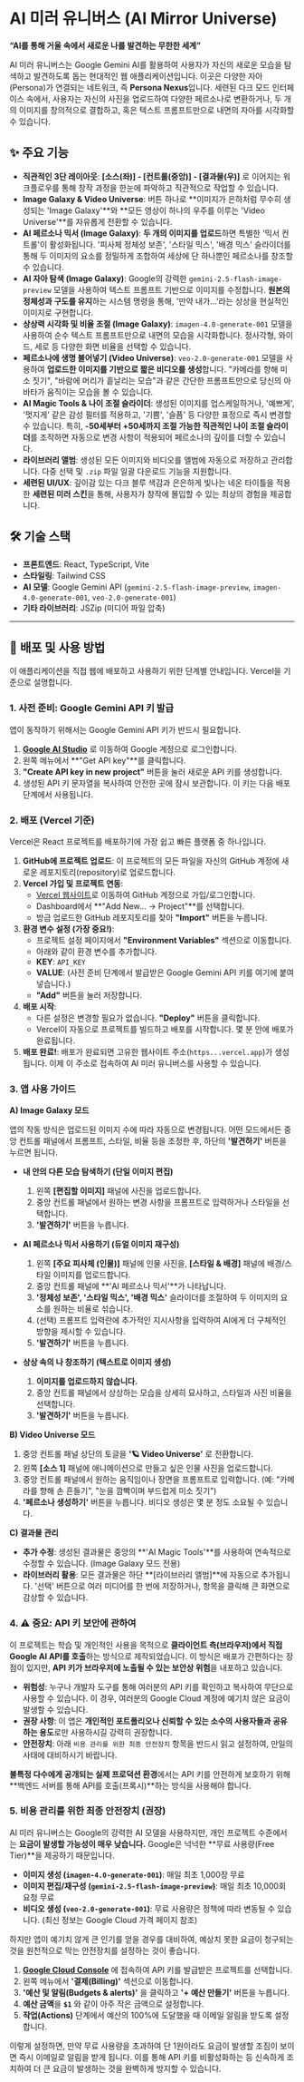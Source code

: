 # AI 미러 유니버스 (AI Mirror Universe)

**“AI를 통해 거울 속에서 새로운 나를 발견하는 무한한 세계”**

AI 미러 유니버스는 Google Gemini AI를 활용하여 사용자가 자신의 새로운 모습을 탐색하고 발견하도록 돕는 현대적인 웹 애플리케이션입니다. 이곳은 다양한 자아(Persona)가 연결되는 네트워크, 즉 **Persona Nexus**입니다. 세련된 다크 모드 인터페이스 속에서, 사용자는 자신의 사진을 업로드하여 다양한 페르소나로 변환하거나, 두 개의 이미지를 창의적으로 결합하고, 혹은 텍스트 프롬프트만으로 내면의 자아를 시각화할 수 있습니다.

## ✨ 주요 기능

- **직관적인 3단 레이아웃**: **[소스(좌)] - [컨트롤(중앙)] - [결과물(우)]** 로 이어지는 워크플로우를 통해 창작 과정을 한눈에 파악하고 직관적으로 작업할 수 있습니다.
- **Image Galaxy & Video Universe**: 버튼 하나로 **이미지가 은하처럼 무수히 생성되는 'Image Galaxy'**와 **모든 영상이 하나의 우주를 이루는 'Video Universe'**를 자유롭게 전환할 수 있습니다.
- **AI 페르소나 믹서 (Image Galaxy)**: **두 개의 이미지를 업로드**하면 특별한 '믹서 컨트롤'이 활성화됩니다. '피사체 정체성 보존', '스타일 믹스', '배경 믹스' 슬라이더를 통해 두 이미지의 요소를 정밀하게 조합하여 세상에 단 하나뿐인 페르소나를 창조할 수 있습니다.
- **AI 자아 탐색 (Image Galaxy)**: Google의 강력한 `gemini-2.5-flash-image-preview` 모델을 사용하여 텍스트 프롬프트 기반으로 이미지를 수정합니다. **원본의 정체성과 구도를 유지**하는 시스템 명령을 통해, '만약 내가...'라는 상상을 현실적인 이미지로 구현합니다.
- **상상력 시각화 및 비율 조절 (Image Galaxy)**: `imagen-4.0-generate-001` 모델을 사용하여 순수 텍스트 프롬프트만으로 내면의 모습을 시각화합니다. 정사각형, 와이드, 세로 등 다양한 화면 비율을 선택할 수 있습니다.
- **페르소나에 생명 불어넣기 (Video Universe)**: `veo-2.0-generate-001` 모델을 사용하여 **업로드한 이미지를 기반으로 짧은 비디오를 생성**합니다. "카메라를 향해 미소 짓기", "바람에 머리가 흩날리는 모습"과 같은 간단한 프롬프트만으로 당신의 아바타가 움직이는 모습을 볼 수 있습니다.
- **AI Magic Tools & 나이 조절 슬라이더**: 생성된 이미지를 업스케일하거나, '예쁘게', '멋지게' 같은 감성 필터를 적용하고, '기쁨', '슬픔' 등 다양한 표정으로 즉시 변경할 수 있습니다. 특히, **-50세부터 +50세까지 조절 가능한 직관적인 나이 조절 슬라이더**를 조작하면 자동으로 변경 사항이 적용되어 페르소나의 깊이를 더할 수 있습니다.
- **라이브러리 앨범**: 생성된 모든 이미지와 비디오를 앨범에 자동으로 저장하고 관리합니다. 다중 선택 및 `.zip` 파일 일괄 다운로드 기능을 지원합니다.
- **세련된 UI/UX**: 깊이감 있는 다크 블루 색감과 은은하게 빛나는 네온 타이틀을 적용한 **세련된 미러 스킨**을 통해, 사용자가 창작에 몰입할 수 있는 최상의 경험을 제공합니다.

## 🛠️ 기술 스택

- **프론트엔드**: React, TypeScript, Vite
- **스타일링**: Tailwind CSS
- **AI 모델**: Google Gemini API (`gemini-2.5-flash-image-preview`, `imagen-4.0-generate-001`, `veo-2.0-generate-001`)
- **기타 라이브러리**: JSZip (미디어 파일 압축)

---

## 🚀 배포 및 사용 방법

이 애플리케이션을 직접 웹에 배포하고 사용하기 위한 단계별 안내입니다. Vercel을 기준으로 설명합니다.

### 1. 사전 준비: Google Gemini API 키 발급

앱이 동작하기 위해서는 Google Gemini API 키가 반드시 필요합니다.

1.  **[Google AI Studio](https://aistudio.google.com/)** 로 이동하여 Google 계정으로 로그인합니다.
2.  왼쪽 메뉴에서 **"Get API key"**를 클릭합니다.
3.  **"Create API key in new project"** 버튼을 눌러 새로운 API 키를 생성합니다.
4.  생성된 API 키 문자열을 복사하여 안전한 곳에 잠시 보관합니다. 이 키는 다음 배포 단계에서 사용됩니다.

### 2. 배포 (Vercel 기준)

Vercel은 React 프로젝트를 배포하기에 가장 쉽고 빠른 플랫폼 중 하나입니다.

1.  **GitHub에 프로젝트 업로드**: 이 프로젝트의 모든 파일을 자신의 GitHub 계정에 새로운 레포지토리(repository)로 업로드합니다.
2.  **Vercel 가입 및 프로젝트 연동**:
    -   [Vercel 웹사이트](https://vercel.com/)로 이동하여 GitHub 계정으로 가입/로그인합니다.
    -   Dashboard에서 **"Add New... -> Project"**를 선택합니다.
    -   방금 업로드한 GitHub 레포지토리를 찾아 **"Import"** 버튼을 누릅니다.
3.  **환경 변수 설정 (가장 중요!)**:
    -   프로젝트 설정 페이지에서 **"Environment Variables"** 섹션으로 이동합니다.
    -   아래와 같이 환경 변수를 추가합니다.
      -   **KEY**: `API_KEY`
      -   **VALUE**: (사전 준비 단계에서 발급받은 Google Gemini API 키를 여기에 붙여넣습니다.)
    -   **"Add"** 버튼을 눌러 저장합니다.
4.  **배포 시작**:
    -   다른 설정은 변경할 필요가 없습니다. **"Deploy"** 버튼을 클릭합니다.
    -   Vercel이 자동으로 프로젝트를 빌드하고 배포를 시작합니다. 몇 분 안에 배포가 완료됩니다.
5.  **배포 완료!**: 배포가 완료되면 고유한 웹사이트 주소(`https...vercel.app`)가 생성됩니다. 이제 이 주소로 접속하여 AI 미러 유니버스를 사용할 수 있습니다.

### 3. 앱 사용 가이드

**A) Image Galaxy 모드**

앱의 작동 방식은 업로드된 이미지 수에 따라 자동으로 변경됩니다. 어떤 모드에서든 중앙 컨트롤 패널에서 프롬프트, 스타일, 비율 등을 조정한 후, 하단의 **'발견하기'** 버튼을 누르면 됩니다.

-   **내 안의 다른 모습 탐색하기 (단일 이미지 편집)**
    1.  왼쪽 **[편집할 이미지]** 패널에 사진을 업로드합니다.
    2.  중앙 컨트롤 패널에서 원하는 변경 사항을 프롬프트로 입력하거나 스타일을 선택합니다.
    3.  **'발견하기'** 버튼을 누릅니다.

-   **AI 페르소나 믹서 사용하기 (듀얼 이미지 재구성)**
    1. 왼쪽 **[주요 피사체 (인물)]** 패널에 인물 사진을, **[스타일 & 배경]** 패널에 배경/스타일 이미지를 업로드합니다.
    2. 중앙 컨트롤 패널에 **'AI 페르소나 믹서'**가 나타납니다.
    3. **'정체성 보존', '스타일 믹스', '배경 믹스'** 슬라이더를 조절하여 두 이미지의 요소를 원하는 비율로 섞습니다.
    4. (선택) 프롬프트 입력란에 추가적인 지시사항을 입력하여 AI에게 더 구체적인 방향을 제시할 수 있습니다.
    5. **'발견하기'** 버튼을 누릅니다.

-   **상상 속의 나 창조하기 (텍스트로 이미지 생성)**
    1. **이미지를 업로드하지 않습니다.**
    2. 중앙 컨트롤 패널에서 상상하는 모습을 상세히 묘사하고, 스타일과 사진 비율을 선택합니다.
    3. **'발견하기'** 버튼을 누릅니다.

**B) Video Universe 모드**

1. 중앙 컨트롤 패널 상단의 토글을 **'🪐 Video Universe'** 로 전환합니다.
2. 왼쪽 **[소스 1]** 패널에 애니메이션으로 만들고 싶은 인물 사진을 업로드합니다.
3. 중앙 컨트롤 패널에서 원하는 움직임이나 장면을 프롬프트로 입력합니다. (예: "카메라를 향해 손 흔들기", "눈을 깜빡이며 부드럽게 미소 짓기")
4. **'페르소나 생성하기'** 버튼을 누릅니다. 비디오 생성은 몇 분 정도 소요될 수 있습니다.

**C) 결과물 관리**
- **추가 수정**: 생성된 결과물은 중앙의 **'AI Magic Tools'**를 사용하여 연속적으로 수정할 수 있습니다. (Image Galaxy 모드 전용)
- **라이브러리 활용**: 모든 결과물은 하단 **[라이브러리 앨범]**에 자동으로 추가됩니다. '선택' 버튼으로 여러 미디어를 한 번에 저장하거나, 항목을 클릭해 큰 화면으로 감상할 수 있습니다.

### 4. ⚠️ 중요: API 키 보안에 관하여

이 프로젝트는 학습 및 개인적인 사용을 목적으로 **클라이언트 측(브라우저)에서 직접 Google AI API를 호출**하는 방식으로 제작되었습니다. 이 방식은 배포가 간편하다는 장점이 있지만, **API 키가 브라우저에 노출될 수 있는 보안상 위험**을 내포하고 있습니다.

-   **위험성**: 누구나 개발자 도구를 통해 여러분의 API 키를 확인하고 복사하여 무단으로 사용할 수 있습니다. 이 경우, 여러분의 Google Cloud 계정에 예기치 않은 요금이 발생할 수 있습니다.
-   **권장 사항**: 이 앱은 **개인적인 포트폴리오나 신뢰할 수 있는 소수의 사용자들과 공유하는 용도**로만 사용하시길 강력히 권장합니다.
-   **안전장치**: 아래 `비용 관리를 위한 최종 안전장치` 항목을 반드시 읽고 설정하여, 만일의 사태에 대비하시기 바랍니다.

**불특정 다수에게 공개되는 실제 프로덕션 환경**에서는 API 키를 안전하게 보호하기 위해 **백엔드 서버를 통해 API를 호출(프록시)**하는 방식을 사용해야 합니다.

### 5. 비용 관리를 위한 최종 안전장치 (권장)

AI 미러 유니버스는 Google의 강력한 AI 모델을 사용하지만, 개인 프로젝트 수준에서는 **요금이 발생할 가능성이 매우 낮습니다.** Google은 넉넉한 **무료 사용량(Free Tier)**을 제공하기 때문입니다.

-   **이미지 생성 (`imagen-4.0-generate-001`)**: 매일 최초 1,000장 무료
-   **이미지 편집/재구성 (`gemini-2.5-flash-image-preview`)**: 매일 최초 10,000회 요청 무료
-   **비디오 생성 (`veo-2.0-generate-001`)**: 무료 사용량은 정책에 따라 변동될 수 있습니다. (최신 정보는 Google Cloud 가격 페이지 참조)

하지만 앱이 예기치 않게 큰 인기를 얻을 경우를 대비하여, 예상치 못한 요금이 청구되는 것을 원천적으로 막는 안전장치를 설정하는 것이 좋습니다.

1.  **[Google Cloud Console](https://console.cloud.google.com/)** 에 접속하여 API 키를 발급받은 프로젝트를 선택합니다.
2.  왼쪽 메뉴에서 **'결제(Billing)'** 섹션으로 이동합니다.
3.  **'예산 및 알림(Budgets & alerts)'** 을 클릭하고 **'+ 예산 만들기'** 버튼을 누릅니다.
4.  **예산 금액**을 **`$1`** 와 같이 아주 작은 금액으로 설정합니다.
5.  **작업(Actions)** 단계에서 예산의 100%에 도달했을 때 이메일 알림을 받도록 설정합니다.

이렇게 설정하면, 만약 무료 사용량을 초과하여 단 1원이라도 요금이 발생할 조짐이 보이면 즉시 이메일로 알림을 받게 됩니다. 이를 통해 API 키를 비활성화하는 등 신속하게 조치하여 더 큰 요금이 발생하는 것을 완벽하게 방지할 수 있습니다.